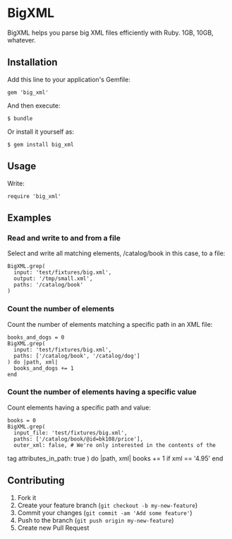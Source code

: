 # BigXML

BigXML helps you parse big XML files efficiently with Ruby. 1GB, 10GB,
whatever.

## Installation

Add this line to your application's Gemfile:

    gem 'big_xml'

And then execute:

    $ bundle

Or install it yourself as:

    $ gem install big_xml

## Usage

Write:

    require 'big_xml'

## Examples

### Read and write to and from a file

Select and write all matching elements, /catalog/book in this case, to
a file:

    BigXML.grep(
      input: 'test/fixtures/big.xml',
      output: '/tmp/small.xml',
      paths: '/catalog/book'
    )

### Count the number of elements

Count the number of elements matching a specific path in an XML file:

    books_and_dogs = 0
    BigXML.grep(
      input: 'test/fixtures/big.xml',
      paths: ['/catalog/book', '/catalog/dog']
    ) do |path, xml|
      books_and_dogs += 1
    end

### Count the number of elements having a specific value

Count elements having a specific path and value:

    books = 0
    BigXML.grep(
      input_file: 'test/fixtures/big.xml',
      paths: ['/catalog/book/@id=bk108/price'],
      outer_xml: false, # We're only interested in the contents of the
tag
      attributes_in_path: true
    ) do |path, xml|
      books += 1 if xml == '4.95'
    end

## Contributing

1. Fork it
2. Create your feature branch (`git checkout -b my-new-feature`)
3. Commit your changes (`git commit -am 'Add some feature'`)
4. Push to the branch (`git push origin my-new-feature`)
5. Create new Pull Request

